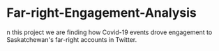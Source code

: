 # Far-right-Engagement-Analysis
n this project we are finding how Covid-19 events drove engagement to Saskatchewan's far-right accounts in Twitter.
